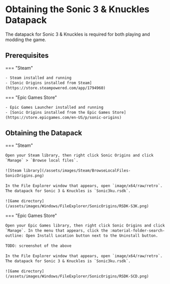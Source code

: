 # Obtaining the Sonic 3 & Knuckles Datapack

The datapack for Sonic 3 & Knuckles is required for both playing and modding the game.

## Prerequisites
=== "Steam"

    - Steam installed and running
    - [Sonic Origins installed from Steam](https://store.steampowered.com/app/1794960)

=== "Epic Games Store"

    - Epic Games Launcher installed and running
    - [Sonic Origins installed from the Epic Games Store](https://store.epicgames.com/en-US/p/sonic-origins)

## Obtaining the Datapack
=== "Steam"

    Open your Steam library, then right click Sonic Origins and click `Manage` > `Browse local files`.

    ![Steam library](/assets/images/Steam/BrowseLocalFiles-SonicOrigins.png)

    In the File Explorer window that appears, open `image/x64/raw/retro`. The datapack for Sonic 3 & Knuckles is `Sonic3ku.rsdk`.

    ![Game directory](/assets/images/Windows/FileExplorer/SonicOrigins/RSDK-S3K.png)

=== "Epic Games Store"

    Open your Epic Games library, then right click Sonic Origins and click `Manage`. In the menu that appears, click the :material-folder-search-outline: Open Install Location button next to the Uninstall button.

    TODO: screenshot of the above

    In the File Explorer window that appears, open `image/x64/raw/retro`. The datapack for Sonic 3 & Knuckles is `Sonic3ku.rsdk`.

    ![Game directory](/assets/images/Windows/FileExplorer/SonicOrigins/RSDK-SCD.png)
